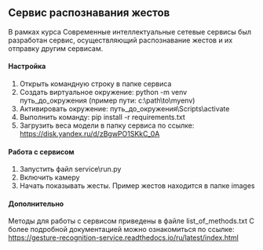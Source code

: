 ## Сервис распознавания жестов
В рамках курса Современные интеллектуальные сетевые сервисы был разработан сервис, осуществляющий распознавание жестов и их отправку другим сервисам.

#### Настройка

1. Открыть командную строку в папке сервиса
2. Создать виртуальное окружение: python -m venv путь_до_окружения (пример пути: c:\path\to\myenv)
3. Активировать окружение: путь_до_окружения\Scripts\activate
4. Выполнить команду: pip install -r requirements.txt
5. Загрузить веса модели в папку сервиса по ссылке: https://disk.yandex.ru/d/zBgwPO1SKkC_0A 

#### Работа с сервисом

1. Запустить файл service\run.py
2. Включить камеру
3. Начать показывать жесты. Пример жестов находится в папке images

#### Дополнительно

Методы для работы с сервисом приведены в файле list_of_methods.txt
С более подробной документацией можно ознакомиться по ссылке: https://gesture-recognition-service.readthedocs.io/ru/latest/index.html
